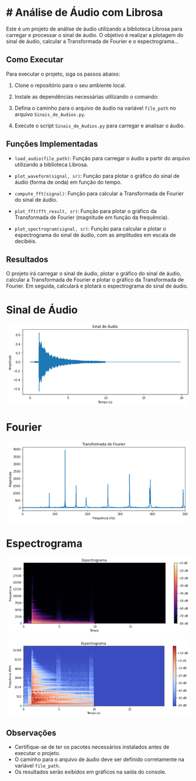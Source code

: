 # # Análise de Áudio com Librosa

Este é um projeto de análise de áudio utilizando a biblioteca Librosa para carregar e processar o sinal de áudio. O objetivo é realizar a plotagem do sinal de áudio, calcular a Transformada de Fourier e o espectrograma...

## Como Executar

Para executar o projeto, siga os passos abaixo:

1. Clone o repositório para o seu ambiente local.

2. Instale as dependências necessárias utilizando o comando:

3. Defina o caminho para o arquivo de áudio na variável `file_path` no arquivo `Sinais_de_Audios.py`.

4. Execute o script `Sinais_de_Audios.py` para carregar e analisar o áudio.

## Funções Implementadas

- `load_audio(file_path)`: Função para carregar o áudio a partir do arquivo utilizando a biblioteca Librosa.

- `plot_waveform(signal, sr)`: Função para plotar o gráfico do sinal de áudio (forma de onda) em função do tempo.

- `compute_fft(signal)`: Função para calcular a Transformada de Fourier do sinal de áudio.

- `plot_fft(fft_result, sr)`: Função para plotar o gráfico da Transformada de Fourier (magnitude em função da frequência).

- `plot_spectrogram(signal, sr)`: Função para calcular e plotar o espectrograma do sinal de áudio, com as amplitudes em escala de decibéis.

## Resultados

O projeto irá carregar o sinal de áudio, plotar o gráfico do sinal de áudio, calcular a Transformada de Fourier e plotar o gráfico da Transformada de Fourier. Em seguida, calculará e plotará o espectrograma do sinal de áudio.
# Sinal de Áudio
<p align="center"><img src="./Img/1.png" width="500"></p>

# Fourier 
<p align="center"><img src="./Img/2.png" width="500"></p>

# Espectrograma
<p align="center"><img src="./Img/3.png" width="500"></p>
<p align="center"><img src="./Img/4.png" width="500"></p>

## Observações

- Certifique-se de ter os pacotes necessários instalados antes de executar o projeto.
- O caminho para o arquivo de áudio deve ser definido corretamente na variável `file_path`.
- Os resultados serão exibidos em gráficos na saída do console.

